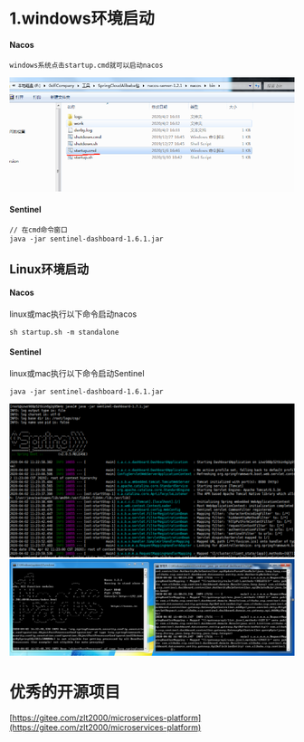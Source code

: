 # 1.windows环境启动

#### Nacos

```
windows系统点击startup.cmd就可以启动nacos
```

![img](/static/image/微信截图_20200402164441.png)

#### Sentinel

```
// 在cmd命令窗口
java -jar sentinel-dashboard-1.6.1.jar
```

## Linux环境启动

#### Nacos

linux或mac执行以下命令启动nacos

```
sh startup.sh -m standalone
```

#### Sentinel

linux或mac执行以下命令启动Sentinel

```
java -jar sentinel-dashboard-1.6.1.jar
```

![img](/static/image/微信截图_20200402112417.png)  
![img](/static/image/微信截图_20200402164147.png)

# 优秀的开源项目

[https://gitee.com/zlt2000/microservices-platform](https://gitee.com/zlt2000/microservices-platform)

